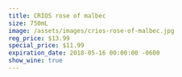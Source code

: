 ```yaml
---
title: CRIOS rose of malbec
size: 750mL
image: /assets/images/crios-rose-of-malbec.jpg
reg_price: $13.99
special_price: $11.99
expiration_date: 2018-05-16 00:00:00 -0600
show_wine: true
---
```


